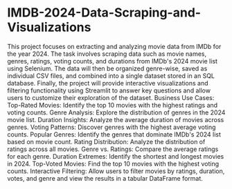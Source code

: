 # IMDB-2024-Data-Scraping-and-Visualizations
This project focuses on extracting and analyzing movie data from IMDb for the year 2024. The task involves scraping data such as movie names, genres, ratings, voting counts, and durations from IMDb's 2024 movie list using Selenium. The data will then be organized genre-wise, saved as individual CSV files, and combined into a single dataset stored in an SQL database. Finally, the project will provide interactive visualizations and filtering functionality using Streamlit to answer key questions and allow users to customize their exploration of the dataset.
Business Use Cases:
Top-Rated Movies: Identify the top 10 movies with the highest ratings and voting counts.
Genre Analysis: Explore the distribution of genres in the 2024 movie list.
Duration Insights: Analyze the average duration of movies across genres.
Voting Patterns: Discover genres with the highest average voting counts.
Popular Genres: Identify the genres that dominate IMDb's 2024 list based on movie count.
Rating Distribution: Analyze the distribution of ratings across all movies.
Genre vs. Ratings: Compare the average ratings for each genre.
Duration Extremes: Identify the shortest and longest movies in 2024.
Top-Voted Movies: Find the top 10 movies with the highest voting counts.
Interactive Filtering: Allow users to filter movies by ratings, duration, votes, and genre and view the results in a tabular DataFrame format.
